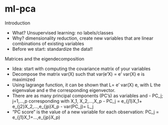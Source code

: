 # ml-pca

Introduction
- What? Unsupervised learning: no labels/classes 
- Why?  dimensionality reduction, create new variables that are linear combinations of existing variables
- Before we start: standardize the data!!

Matrices and the eigendecomposition 
- Idea: start with computing the covariance matrix of your variables
- Decompose the matrix var(X) such that var(e’X) = e’ var(X) e is maximized
- Using lagrange function, it can be shown that L= e’ var(X) e, with L the eigenvalue and e the corresponding eigenvector.
- There are as many principal components (PC’s) as variables and
      - PC_j; j=1,...,p corresponding with X_1, X_2,...,X_p
      - PC_j = e_{j1}X_1+ e_{j2}X_2,...,e_{jp}X_p
      - var(PC_j)= L_j
- “PC score” is the value of a new variable for each observation: PC_j = e_{j1}X_1+...,e_{jp}X_p)
